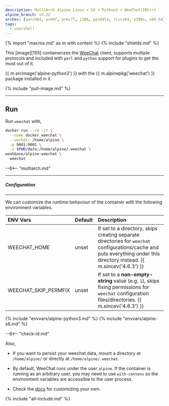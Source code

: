 ```yaml
---
description: MultiArch Alpine Linux + S6 + Python3 + WeeChat(IRC++)
alpine_branch: v3.22
arches: [aarch64, armhf, armv7l, i386, ppc64le, riscv64, s390x, x86_64]
tags:
  - usershell
---
```


{% import "macros.md" as m with context %}
{% include "shields.md" %}

This [image][155] containerizes the [WeeChat][1] client,
supports multiple protocols and included with `perl` and
`python` support for plugins to get the most out of it.

{{ m.srcimage('alpine-python3') }} with the {{
m.alpinepkg('weechat') }} package installed in it.

{% include "pull-image.md" %}

---
Run
---

Run `weechat` with,

``` sh
docker run --rm -it \
  --name docker_weechat \
  --workdir /home/alpine \
  -p 9001:9001 \
  -v $PWD/data:/home/alpine/.weechat \
woahbase/alpine-weechat \
  weechat
```

--8<-- "multiarch.md"

---
##### Configuration
---

We can customize the runtime behaviour of the container with the
following environment variables.

| ENV Vars                 | Default      | Description
| :---                     | :---         | :---
| WEECHAT_HOME             | unset        | If set to a directory, skips creating separate directories for `weechat` configurations/cache and puts everything under this directory instead. {{ m.sincev('4.6.3') }}
| WEECHAT_SKIP_PERMFIX     | unset        | If set to a **non-empty-string** value (e.g. `1`), skips fixing permissions for `weechat` configuration files/directories. {{ m.sincev('4.6.3') }}
{% include "envvars/alpine-python3.md" %}
{% include "envvars/alpine-s6.md" %}

--8<-- "check-id.md"

Also,

* If you want to persist your weechat data, mount a directory at
  `/home/alpine/` or directly at `/home/alpine/.weechat`.

* By default, WeeChat runs under the user `alpine`. If the
  container is running as an arbitrary user, you may need to use
  `with-contenv` so the environment variables are accessible to
  the user process.

* Check the [docs][2] for customizing your own.

[1]: https://weechat.org/
[2]: https://weechat.org/doc/

{% include "all-include.md" %}

